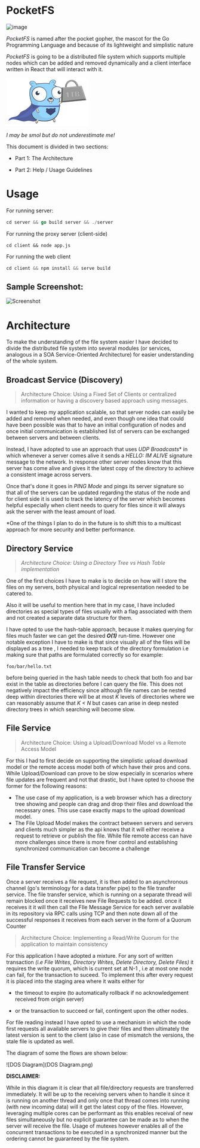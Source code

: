 #  PocketFS

![image](https://user-images.githubusercontent.com/23452477/192078124-f529fc3c-8020-45ba-aa5b-f8e0be1b83d4.png)


*PocketFS* is named after the pocket gopher, the mascot for the Go Programming Language and because of its lightweight and simplistic nature 

*PocketFS* is going to be a distributed file system which supports multiple nodes which can be added and removed dynamically and a client interface written in React that will interact with it.

![Go Mascot](lifting-1TB.png)

*I may be smol but do not underestimate me!*

This document is divided in two sections:

- Part 1: The Architecture 

- Part 2:  Help / Usage Guidelines

# Usage

For running server:

```go
cd server && go build server && ./server
```

For running the proxy server (client-side)

```
cd client && node app.js
```

For running the web client

```javascript
cd client && npm install && serve build
```

## Sample Screenshot:

![Screenshot](screenshot.png)

# Architecture

To make the understanding of the file system easier I have decided to divide the distributed file system into several modules (or services, analogous in a SOA Service-Oriented Architecture) for easier understanding of the whole system.

## Broadcast Service (Discovery)

> Architecture Choice: Using a Fixed Set of Clients or centralized information or having a discovery based approach using messages.

I wanted to keep my application scalable, so that server nodes can easily be added and removed when needed, and even though one idea that could have been possible was that to have an initial configuration of nodes and once initial communication is established list of servers can be exchanged between servers and between clients.

Instead, I have adopted to use an approach that uses *UDP Broadcasts*\* in which whenever a server comes alive it sends a *HELLO: IM ALIVE* signature message to the network. In response other server nodes know that this server has come alive and gives it the latest copy of the directory to achieve a consistent image across servers. 	

Once that's done it goes in *PING Mode* and pings its server signature so that all of the servers can be updated regarding the status of the node and for client side it is used to track the latency of the server which becomes helpful especially when client needs to query for files since it will always ask the server with the least amount of load.

*One of the things I plan to do in the future is to shift this to a multicast approach for more security and better performance.

## Directory Service

> *Architecture Choice: Using a Directory Tree vs Hash Table implementation*

One of the first choices I have to make is to decide on how will I store the files on my servers, both physical and logical representation needed to be catered to. 

Also it will be useful to mention here that in my case, I have included directories as special types of files usually with a flag associated with them and not created a separate data structure for them.

I have opted to use the hash-table approach, because it makes querying for files much faster we can get the desired ***O(1)*** run-time. However one notable exception I have to make is that since visually all of the files will be displayed as a tree , I needed to keep track  of the directory formulation i.e making sure that paths are formulated correctly so for example:

```
foo/bar/hello.txt
```

before being queried in the hash table needs to check that both foo and bar exist in the table as directories before I can query the file. This does not negatively impact the efficiency since although file names can be nested deep within directories there will be at most *K* levels of directories where we can reasonably assume that *K < N*  but cases can arise in deep nested directory trees in which searching will become slow.

## File Service

> Architecture Choice: Using a Upload/Download Model vs a Remote Access Model

For this I had to first decide on supporting the simplistic upload download model or the remote access model both of which have their pros and cons. While Upload/Download can prove to be slow especially in scenarios where file updates are frequent and not that drastic, but I have opted to choose the former for the following reasons:

- The use case of my application, is a web browser which has a directory tree showing and people can drag and drop their files and download the necessary ones. This use case exactly maps to the upload download model.
- The File Upload Model makes the contract between servers and servers and clients much simpler as the api knows that it will either receive a request to retrieve or publish the file. While file remote access can have more challenges since there is more finer control and establishing synchronized communication can become a challenge 

## File Transfer Service

Once a server receives a file request, it is then added to an asynchronous channel (go's terminology for a data transfer pipe) to the file transfer service. The file transfer service, which is running on a separate thread will remain blocked once it receives new File Requests to be added. once it receives it it will then call the FIle Message Service for each server available in its repository via RPC calls using TCP and then note down all of the successful responses it receives from each server in the form of a Quorum Counter

> Architecture Choice: Implementing a Read/Write Quorum for the application to maintain consistency

For this application I have adopted a mixture. For any sort of written transaction *(i.e File Writes, Directory Writes, Delete Directory, Delete Files)* it requires the write quorum, which is current set at N-1 , i.e at most one node can fail, for the transaction to suceed. To implement this after every request it is placed into the staging area where it waits either for 

- the timeout to expire (to automatically rollback if no acknowledgement received from origin server)

- or the transaction to succeed or fail, contingent upon the other nodes.

For file reading instead I have opted to use a mechanism in which the node first requests all available servers to give their files and then ultimately the latest version is sent to the client (also in case of mismatch the versions, the stale file is updated as well. 

The diagram of some the flows are shown below: 

![DOS Diagram](DOS Diagram.png)

**DISCLAIMER:**

While in this diagram it is clear that all file/directory requests are transferred immediately. It will be up to the receiving servers when to handle it since it is running on another thread and only once that thread comes into running (with new incoming data) will it get the latest copy of the files. However, leveraging multiple cores can be performant as this enables receival of new files simultaneously but no explicit guarantee can be made as to when the server will receive the file. Usage of mutexes however enables all of the concurrent transactions to be executed in a synchronized manner but the ordering cannot be guaranteed by the file system.

